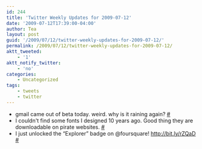 ```yaml
---
id: 244
title: 'Twitter Weekly Updates for 2009-07-12'
date: '2009-07-12T17:39:00-04:00'
author: Tea
layout: post
guid: '/2009/07/12/twitter-weekly-updates-for-2009-07-12/'
permalink: /2009/07/12/twitter-weekly-updates-for-2009-07-12/
aktt_tweeted:
    - '1'
aktt_notify_twitter:
    - 'no'
categories:
    - Uncategorized
tags:
    - tweets
    - twitter
---
```


- gmail came out of beta today. weird. why is it raining again? [\#](http://twitter.com/teacurran/statuses/2515459748)
- I couldn't find some fonts I designed 10 years ago. Good thing they are downloadable on pirate websites. [\#](http://twitter.com/teacurran/statuses/2521593074)
- I just unlocked the “Explorer” badge on @foursquare! <http://bit.ly/rZQaD> [\#](http://twitter.com/teacurran/statuses/2578367568)